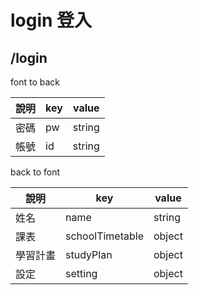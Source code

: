 # login 登入
## /login
font to back

| 說明 | key | value  |
| ---- | --- | ------ |
| 密碼 | pw  | string |
| 帳號 | id  | string |

back to font

| 說明     | key             | value  |
| -------- | --------------- | ------ |
| 姓名     | name            | string |
| 課表     | schoolTimetable | object |
| 學習計畫 | studyPlan       | object |
| 設定     | setting         | object |



